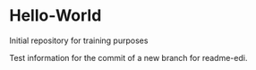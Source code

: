 # Hello-World
Initial repository for training purposes

Test information for the commit of a new branch for readme-edi.
